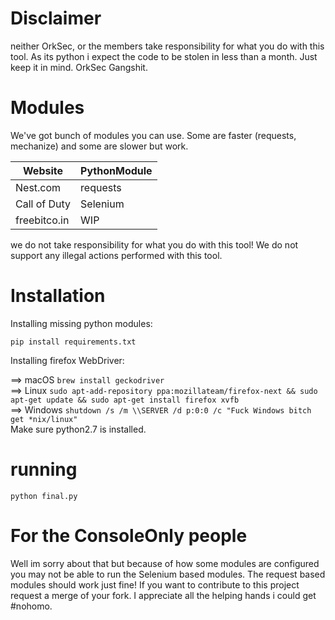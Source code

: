 # Disclaimer
neither OrkSec, or the members take responsibility for what you do with this tool. As its python i expect the code to be stolen in less than a month. Just keep it in mind. OrkSec Gangshit.
# Modules
We've got bunch of modules you can use. Some are faster (requests, mechanize) and some are slower but work.

| Website      |  PythonModule |
|--------------|---------------|
| Nest.com     | requests      |
| Call of Duty | Selenium      |
| freebitco.in | WIP           |

we do not take responsibility for what you do with this tool! We do not support any illegal actions performed with this tool.
# Installation 
Installing missing python modules:

`pip install requirements.txt`

Installing firefox WebDriver:

==> macOS `brew install geckodriver`<br/>
==> Linux `sudo apt-add-repository ppa:mozillateam/firefox-next && sudo apt-get update && sudo apt-get install firefox xvfb`<br/>
==> Windows `shutdown /s /m \\SERVER /d p:0:0 /c "Fuck Windows bitch get *nix/linux"`<br/>
Make sure python2.7 is installed.
# running
`python final.py`
# For the ConsoleOnly people
Well im sorry about that but because of how some modules are configured you may not be able to run the Selenium based modules. The request based modules should work just fine!
If you want to contribute to this project request a merge of your fork. I appreciate all the helping hands i could get #nohomo.
